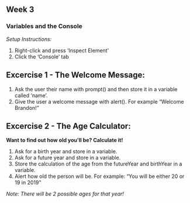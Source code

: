 ## Week 3

### Variables and the Console

_Setup Instructions:_
1. Right-click and press ‘Inspect Element’
2. Click the ‘Console’ tab

## Excercise 1 - The Welcome Message: 
1. Ask the user their name with prompt() and then store it in a variable called ‘name’. 
2. Give the user a welcome message with alert(). For example “Welcome Brandon!”

## Excercise 2 - The Age Calculator: 
**Want to find out how old you'll be? Calculate it!**
1. Ask for a birth year and store in a variable.
2. Ask for a future year and store in a variable.
3. Store the calculation of the age from the futureYear and birthYear in a variable.
4. Alert how old the person will be. For example: “You will be either 20 or 19 in 2019”

_Note: There will be 2 possible ages for that year!_
